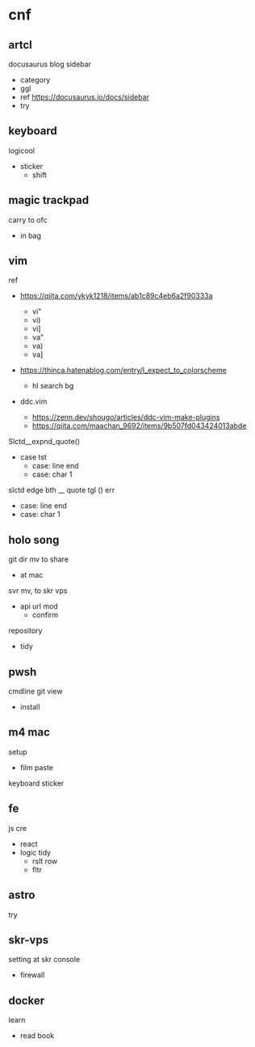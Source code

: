 
# cnf


## artcl

docusaurus blog sidebar
- category
- ggl
- ref https://docusaurus.io/docs/sidebar
- try


## keyboard

logicool
- sticker
  - shift


## magic trackpad

carry to ofc
- in bag


## vim

ref
- https://qiita.com/ykyk1218/items/ab1c89c4eb6a2f90333a
  - vi"
  - vi)
  - vi]
  - va"
  - va)
  - va]

- https://thinca.hatenablog.com/entry/I_expect_to_colorscheme
  - hl search bg

- ddc.vim
  - https://zenn.dev/shougo/articles/ddc-vim-make-plugins
  - https://qiita.com/maachan_9692/items/9b507fd043424013abde


Slctd__expnd_quote()
- case tst
  - case: line end
  - case: char 1


slctd edge bth __ quote tgl () err
- case: line end
- case: char 1


## holo song

git dir mv to share
- at mac


svr mv, to skr vps
- api url mod
  - confirm


repository
- tidy


## pwsh

cmdline git view
- install


## m4 mac

setup
- film paste

keyboard sticker


## fe

js cre
- react
- logic tidy
  - rslt row
  - fltr


## astro

try


## skr-vps

setting at skr console
- firewall


## docker

learn
- read book



